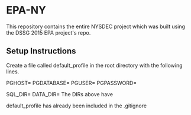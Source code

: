 # EPA-NY 
This repository contains the entire NYSDEC project which was built using the DSSG 2015 EPA project's repo. 

## Setup Instructions
Create a file called default_profile in the root directory with the following lines. 

PGHOST=
PGDATABASE=
PGUSER=
PGPASSWORD=

SQL_DIR=
DATA_DIR=
The DIRs above have  

default_profile has already been included in the .gitignore


